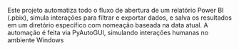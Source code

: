 Este projeto automatiza todo o fluxo de abertura de um relatório Power BI (.pbix), simula interações para filtrar e exportar dados, e salva os resultados em um diretório específico com nomeação baseada na data atual. A automação é feita via PyAutoGUI, simulando interações humanas no ambiente Windows
